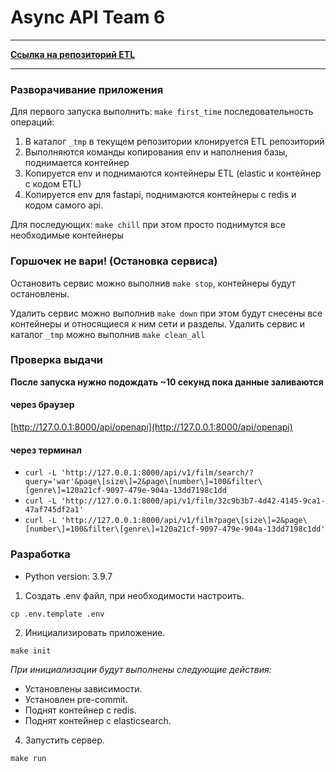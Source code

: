 # Async API Team 6
___
**[Ссылка на репозиторий ETL](https://github.com/UtkinVadim/ETL)**
___

### Разворачивание приложения

Для первого запуска выполнить: `make first_time`
последовательность операций:
1. В каталог `_tmp` в текущем репозитории клонируется ETL репозиторий
2. Выполняются команды копирования env и наполнения базы, поднимается контейнер
3. Копируется env и поднимаются контейнеры ETL (elastic и контейнер с кодом ETL)
4. Копируется env для fastapi, поднимаются контейнеры c redis и кодом самого api.

Для последующих: `make chill`
при этом просто поднимутся все необходимые контейнеры

### Горшочек не вари! (Остановка сервиса)
Остановить сервис можно выполнив `make stop`, контейнеры будут остановлены.

Удалить сервис можно выполнив `make down` при этом будут снесены все контейнеры и относящиеся к ним сети и разделы.
Удалить сервис и каталог `_tmp`  можно выполнив `make clean_all`

### Проверка выдачи
**После запуска нужно подождать ~10 секунд пока данные заливаются**
#### через браузер
[http://127.0.0.1:8000/api/openapi](http://127.0.0.1:8000/api/openapi)

#### через терминал

* `curl -L 'http://127.0.0.1:8000/api/v1/film/search/?query='war'&page\[size\]=2&page\[number\]=100&filter\[genre\]=120a21cf-9097-479e-904a-13dd7198c1dd`
* `curl -L 'http://127.0.0.1:8000/api/v1/film/32c9b3b7-4d42-4145-9ca1-47af745df2a1'`
* `curl -L 'http://127.0.0.1:8000/api/v1/film?page\[size\]=2&page\[number\]=100&filter\[genre\]=120a21cf-9097-479e-904a-13dd7198c1dd'`

### Разработка
- Python version: 3.9.7

1. Создать .env файл, при необходимости настроить.
```console
cp .env.template .env
```
2. Инициализировать приложение.
```console
make init
```
*При инициализации будут выполнены следующие действия:*
- Установлены зависимости.
- Установлен pre-commit.
- Поднят контейнер с redis.
- Поднят контейнер с elasticsearch.
4. Запустить сервер.
```console
make run
```
